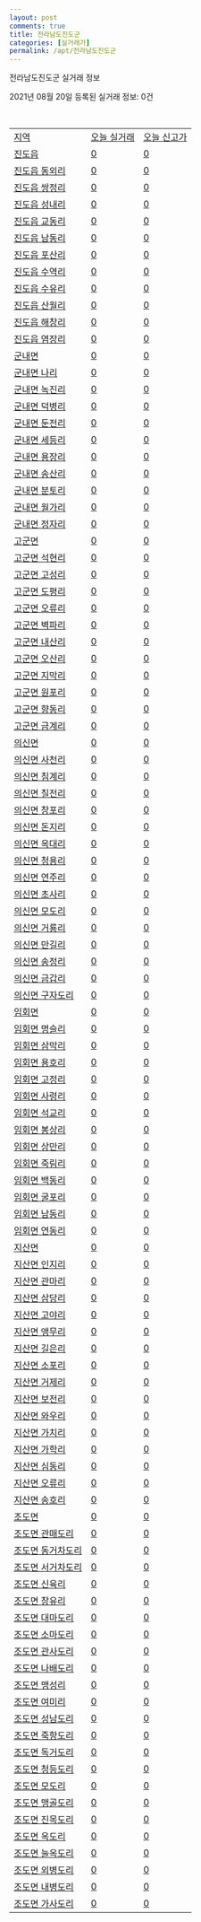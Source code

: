 ```yaml
---
layout: post
comments: true
title: 전라남도진도군
categories: [실거래가]
permalink: /apt/전라남도진도군
---
```


전라남도진도군 실거래 정보

2021년 08월 20일 등록된 실거래 정보: 0건

<script async src="https://pagead2.googlesyndication.com/pagead/js/adsbygoogle.js?client=ca-pub-3485438051770037"
 crossorigin="anonymous"></script>

<script type="text/javascript">
  google.charts.load('current', {'packages':['corechart']});
  google.charts.setOnLoadCallback(drawChart);

  function drawChart() {
    var data = google.visualization.arrayToDataTable([['거래일', '매매', '전월세', '전매'], ['20-01', 0, 0, 1], ['20-03', 0, 0, 1], ['20-06', 0, 0, 1], ['20-07', 1, 1, 0], ['20-08', 4, 1, 0], ['20-09', 4, 4, 0], ['20-10', 16, 1, 0], ['20-11', 13, 1, 0], ['20-12', 11, 1, 0], ['21-01', 10, 0, 0], ['21-02', 5, 1, 0], ['21-03', 5, 0, 0], ['21-04', 5, 2, 0], ['21-05', 3, 2, 0], ['21-06', 9, 2, 0], ['21-07', 3, 2, 0], ['21-08', 2, 1, 0]]);

    var options = {
      title: '최근 1년간 유형별 거래량 추이',
      legend: { position: 'bottom' }
    };

    var chart = new google.visualization.LineChart(document.getElementById('columnchart_material'));
    chart.draw(data, (options));
    //document.getElementById('loading').style.display = 'none';
  }
</script>

<!--<div id="loading" style="z-index:20; display: block; margin-left: 35px">"그래프를 그리고 있습니다"</div>-->
<div id="columnchart_material" style="width: 95%; margin-left: -35px; display: block"></div>
<!--<div style="width: 95%; margin-left: -35px; display: block">
      <script async src="https://pagead2.googlesyndication.com/pagead/js/adsbygoogle.js?client=ca-pub-3485438051770037"
          crossorigin="anonymous"></script>
      <ins class="adsbygoogle"
          style="display:block"
          data-ad-format="fluid"
          data-ad-layout-key="-fb+5w+4e-db+86"
          data-ad-client="ca-pub-3485438051770037"
          data-ad-slot="1827090281"></ins>
      <script>
          (adsbygoogle = window.adsbygoogle || []).push({});
      </script>
</div>-->
<br>
<table class="sortable">
  <tr>
    <td><a href="#">지역</a></td>
    <td><a href="#">오늘 실거래</a></td>
    <td><a href="#">오늘 신고가</a></td>
  </tr>

  
  <tr class="item">
    <td><a href="전라남도진도군진도읍">진도읍</a></td>
    <td><a href="전라남도진도군진도읍">0</a></td>
    <td><a href="전라남도진도군진도읍">0</a></td>
  </tr>
    

  <tr class="item">
    <td><a href="전라남도진도군진도읍동외리">진도읍 동외리</a></td>
    <td><a href="전라남도진도군진도읍동외리">0</a></td>
    <td><a href="전라남도진도군진도읍동외리">0</a></td>
  </tr>
    

  <tr class="item">
    <td><a href="전라남도진도군진도읍쌍정리">진도읍 쌍정리</a></td>
    <td><a href="전라남도진도군진도읍쌍정리">0</a></td>
    <td><a href="전라남도진도군진도읍쌍정리">0</a></td>
  </tr>
    

  <tr class="item">
    <td><a href="전라남도진도군진도읍성내리">진도읍 성내리</a></td>
    <td><a href="전라남도진도군진도읍성내리">0</a></td>
    <td><a href="전라남도진도군진도읍성내리">0</a></td>
  </tr>
    

  <tr class="item">
    <td><a href="전라남도진도군진도읍교동리">진도읍 교동리</a></td>
    <td><a href="전라남도진도군진도읍교동리">0</a></td>
    <td><a href="전라남도진도군진도읍교동리">0</a></td>
  </tr>
    

  <tr class="item">
    <td><a href="전라남도진도군진도읍남동리">진도읍 남동리</a></td>
    <td><a href="전라남도진도군진도읍남동리">0</a></td>
    <td><a href="전라남도진도군진도읍남동리">0</a></td>
  </tr>
    

  <tr class="item">
    <td><a href="전라남도진도군진도읍포산리">진도읍 포산리</a></td>
    <td><a href="전라남도진도군진도읍포산리">0</a></td>
    <td><a href="전라남도진도군진도읍포산리">0</a></td>
  </tr>
    

  <tr class="item">
    <td><a href="전라남도진도군진도읍수역리">진도읍 수역리</a></td>
    <td><a href="전라남도진도군진도읍수역리">0</a></td>
    <td><a href="전라남도진도군진도읍수역리">0</a></td>
  </tr>
    

  <tr class="item">
    <td><a href="전라남도진도군진도읍수유리">진도읍 수유리</a></td>
    <td><a href="전라남도진도군진도읍수유리">0</a></td>
    <td><a href="전라남도진도군진도읍수유리">0</a></td>
  </tr>
    

  <tr class="item">
    <td><a href="전라남도진도군진도읍산월리">진도읍 산월리</a></td>
    <td><a href="전라남도진도군진도읍산월리">0</a></td>
    <td><a href="전라남도진도군진도읍산월리">0</a></td>
  </tr>
    

  <tr class="item">
    <td><a href="전라남도진도군진도읍해창리">진도읍 해창리</a></td>
    <td><a href="전라남도진도군진도읍해창리">0</a></td>
    <td><a href="전라남도진도군진도읍해창리">0</a></td>
  </tr>
    

  <tr class="item">
    <td><a href="전라남도진도군진도읍염장리">진도읍 염장리</a></td>
    <td><a href="전라남도진도군진도읍염장리">0</a></td>
    <td><a href="전라남도진도군진도읍염장리">0</a></td>
  </tr>
    

  <tr class="item">
    <td><a href="전라남도진도군군내면">군내면</a></td>
    <td><a href="전라남도진도군군내면">0</a></td>
    <td><a href="전라남도진도군군내면">0</a></td>
  </tr>
    

  <tr class="item">
    <td><a href="전라남도진도군군내면나리">군내면 나리</a></td>
    <td><a href="전라남도진도군군내면나리">0</a></td>
    <td><a href="전라남도진도군군내면나리">0</a></td>
  </tr>
    

  <tr class="item">
    <td><a href="전라남도진도군군내면녹진리">군내면 녹진리</a></td>
    <td><a href="전라남도진도군군내면녹진리">0</a></td>
    <td><a href="전라남도진도군군내면녹진리">0</a></td>
  </tr>
    

  <tr class="item">
    <td><a href="전라남도진도군군내면덕병리">군내면 덕병리</a></td>
    <td><a href="전라남도진도군군내면덕병리">0</a></td>
    <td><a href="전라남도진도군군내면덕병리">0</a></td>
  </tr>
    

  <tr class="item">
    <td><a href="전라남도진도군군내면둔전리">군내면 둔전리</a></td>
    <td><a href="전라남도진도군군내면둔전리">0</a></td>
    <td><a href="전라남도진도군군내면둔전리">0</a></td>
  </tr>
    

  <tr class="item">
    <td><a href="전라남도진도군군내면세등리">군내면 세등리</a></td>
    <td><a href="전라남도진도군군내면세등리">0</a></td>
    <td><a href="전라남도진도군군내면세등리">0</a></td>
  </tr>
    

  <tr class="item">
    <td><a href="전라남도진도군군내면용장리">군내면 용장리</a></td>
    <td><a href="전라남도진도군군내면용장리">0</a></td>
    <td><a href="전라남도진도군군내면용장리">0</a></td>
  </tr>
    

  <tr class="item">
    <td><a href="전라남도진도군군내면송산리">군내면 송산리</a></td>
    <td><a href="전라남도진도군군내면송산리">0</a></td>
    <td><a href="전라남도진도군군내면송산리">0</a></td>
  </tr>
    

  <tr class="item">
    <td><a href="전라남도진도군군내면분토리">군내면 분토리</a></td>
    <td><a href="전라남도진도군군내면분토리">0</a></td>
    <td><a href="전라남도진도군군내면분토리">0</a></td>
  </tr>
    

  <tr class="item">
    <td><a href="전라남도진도군군내면월가리">군내면 월가리</a></td>
    <td><a href="전라남도진도군군내면월가리">0</a></td>
    <td><a href="전라남도진도군군내면월가리">0</a></td>
  </tr>
    

  <tr class="item">
    <td><a href="전라남도진도군군내면정자리">군내면 정자리</a></td>
    <td><a href="전라남도진도군군내면정자리">0</a></td>
    <td><a href="전라남도진도군군내면정자리">0</a></td>
  </tr>
    

  <tr class="item">
    <td><a href="전라남도진도군고군면">고군면</a></td>
    <td><a href="전라남도진도군고군면">0</a></td>
    <td><a href="전라남도진도군고군면">0</a></td>
  </tr>
    

  <tr class="item">
    <td><a href="전라남도진도군고군면석현리">고군면 석현리</a></td>
    <td><a href="전라남도진도군고군면석현리">0</a></td>
    <td><a href="전라남도진도군고군면석현리">0</a></td>
  </tr>
    

  <tr class="item">
    <td><a href="전라남도진도군고군면고성리">고군면 고성리</a></td>
    <td><a href="전라남도진도군고군면고성리">0</a></td>
    <td><a href="전라남도진도군고군면고성리">0</a></td>
  </tr>
    

  <tr class="item">
    <td><a href="전라남도진도군고군면도평리">고군면 도평리</a></td>
    <td><a href="전라남도진도군고군면도평리">0</a></td>
    <td><a href="전라남도진도군고군면도평리">0</a></td>
  </tr>
    

  <tr class="item">
    <td><a href="전라남도진도군고군면오류리">고군면 오류리</a></td>
    <td><a href="전라남도진도군고군면오류리">0</a></td>
    <td><a href="전라남도진도군고군면오류리">0</a></td>
  </tr>
    

  <tr class="item">
    <td><a href="전라남도진도군고군면벽파리">고군면 벽파리</a></td>
    <td><a href="전라남도진도군고군면벽파리">0</a></td>
    <td><a href="전라남도진도군고군면벽파리">0</a></td>
  </tr>
    

  <tr class="item">
    <td><a href="전라남도진도군고군면내산리">고군면 내산리</a></td>
    <td><a href="전라남도진도군고군면내산리">0</a></td>
    <td><a href="전라남도진도군고군면내산리">0</a></td>
  </tr>
    

  <tr class="item">
    <td><a href="전라남도진도군고군면오산리">고군면 오산리</a></td>
    <td><a href="전라남도진도군고군면오산리">0</a></td>
    <td><a href="전라남도진도군고군면오산리">0</a></td>
  </tr>
    

  <tr class="item">
    <td><a href="전라남도진도군고군면지막리">고군면 지막리</a></td>
    <td><a href="전라남도진도군고군면지막리">0</a></td>
    <td><a href="전라남도진도군고군면지막리">0</a></td>
  </tr>
    

  <tr class="item">
    <td><a href="전라남도진도군고군면원포리">고군면 원포리</a></td>
    <td><a href="전라남도진도군고군면원포리">0</a></td>
    <td><a href="전라남도진도군고군면원포리">0</a></td>
  </tr>
    

  <tr class="item">
    <td><a href="전라남도진도군고군면향동리">고군면 향동리</a></td>
    <td><a href="전라남도진도군고군면향동리">0</a></td>
    <td><a href="전라남도진도군고군면향동리">0</a></td>
  </tr>
    

  <tr class="item">
    <td><a href="전라남도진도군고군면금계리">고군면 금계리</a></td>
    <td><a href="전라남도진도군고군면금계리">0</a></td>
    <td><a href="전라남도진도군고군면금계리">0</a></td>
  </tr>
    

  <tr class="item">
    <td><a href="전라남도진도군의신면">의신면</a></td>
    <td><a href="전라남도진도군의신면">0</a></td>
    <td><a href="전라남도진도군의신면">0</a></td>
  </tr>
    

  <tr class="item">
    <td><a href="전라남도진도군의신면사천리">의신면 사천리</a></td>
    <td><a href="전라남도진도군의신면사천리">0</a></td>
    <td><a href="전라남도진도군의신면사천리">0</a></td>
  </tr>
    

  <tr class="item">
    <td><a href="전라남도진도군의신면침계리">의신면 침계리</a></td>
    <td><a href="전라남도진도군의신면침계리">0</a></td>
    <td><a href="전라남도진도군의신면침계리">0</a></td>
  </tr>
    

  <tr class="item">
    <td><a href="전라남도진도군의신면칠전리">의신면 칠전리</a></td>
    <td><a href="전라남도진도군의신면칠전리">0</a></td>
    <td><a href="전라남도진도군의신면칠전리">0</a></td>
  </tr>
    

  <tr class="item">
    <td><a href="전라남도진도군의신면창포리">의신면 창포리</a></td>
    <td><a href="전라남도진도군의신면창포리">0</a></td>
    <td><a href="전라남도진도군의신면창포리">0</a></td>
  </tr>
    

  <tr class="item">
    <td><a href="전라남도진도군의신면돈지리">의신면 돈지리</a></td>
    <td><a href="전라남도진도군의신면돈지리">0</a></td>
    <td><a href="전라남도진도군의신면돈지리">0</a></td>
  </tr>
    

  <tr class="item">
    <td><a href="전라남도진도군의신면옥대리">의신면 옥대리</a></td>
    <td><a href="전라남도진도군의신면옥대리">0</a></td>
    <td><a href="전라남도진도군의신면옥대리">0</a></td>
  </tr>
    

  <tr class="item">
    <td><a href="전라남도진도군의신면청용리">의신면 청용리</a></td>
    <td><a href="전라남도진도군의신면청용리">0</a></td>
    <td><a href="전라남도진도군의신면청용리">0</a></td>
  </tr>
    

  <tr class="item">
    <td><a href="전라남도진도군의신면연주리">의신면 연주리</a></td>
    <td><a href="전라남도진도군의신면연주리">0</a></td>
    <td><a href="전라남도진도군의신면연주리">0</a></td>
  </tr>
    

  <tr class="item">
    <td><a href="전라남도진도군의신면초사리">의신면 초사리</a></td>
    <td><a href="전라남도진도군의신면초사리">0</a></td>
    <td><a href="전라남도진도군의신면초사리">0</a></td>
  </tr>
    

  <tr class="item">
    <td><a href="전라남도진도군의신면모도리">의신면 모도리</a></td>
    <td><a href="전라남도진도군의신면모도리">0</a></td>
    <td><a href="전라남도진도군의신면모도리">0</a></td>
  </tr>
    

  <tr class="item">
    <td><a href="전라남도진도군의신면거룡리">의신면 거룡리</a></td>
    <td><a href="전라남도진도군의신면거룡리">0</a></td>
    <td><a href="전라남도진도군의신면거룡리">0</a></td>
  </tr>
    

  <tr class="item">
    <td><a href="전라남도진도군의신면만길리">의신면 만길리</a></td>
    <td><a href="전라남도진도군의신면만길리">0</a></td>
    <td><a href="전라남도진도군의신면만길리">0</a></td>
  </tr>
    

  <tr class="item">
    <td><a href="전라남도진도군의신면송정리">의신면 송정리</a></td>
    <td><a href="전라남도진도군의신면송정리">0</a></td>
    <td><a href="전라남도진도군의신면송정리">0</a></td>
  </tr>
    

  <tr class="item">
    <td><a href="전라남도진도군의신면금갑리">의신면 금갑리</a></td>
    <td><a href="전라남도진도군의신면금갑리">0</a></td>
    <td><a href="전라남도진도군의신면금갑리">0</a></td>
  </tr>
    

  <tr class="item">
    <td><a href="전라남도진도군의신면구자도리">의신면 구자도리</a></td>
    <td><a href="전라남도진도군의신면구자도리">0</a></td>
    <td><a href="전라남도진도군의신면구자도리">0</a></td>
  </tr>
    

  <tr class="item">
    <td><a href="전라남도진도군임회면">임회면</a></td>
    <td><a href="전라남도진도군임회면">0</a></td>
    <td><a href="전라남도진도군임회면">0</a></td>
  </tr>
    

  <tr class="item">
    <td><a href="전라남도진도군임회면명슬리">임회면 명슬리</a></td>
    <td><a href="전라남도진도군임회면명슬리">0</a></td>
    <td><a href="전라남도진도군임회면명슬리">0</a></td>
  </tr>
    

  <tr class="item">
    <td><a href="전라남도진도군임회면삼막리">임회면 삼막리</a></td>
    <td><a href="전라남도진도군임회면삼막리">0</a></td>
    <td><a href="전라남도진도군임회면삼막리">0</a></td>
  </tr>
    

  <tr class="item">
    <td><a href="전라남도진도군임회면용호리">임회면 용호리</a></td>
    <td><a href="전라남도진도군임회면용호리">0</a></td>
    <td><a href="전라남도진도군임회면용호리">0</a></td>
  </tr>
    

  <tr class="item">
    <td><a href="전라남도진도군임회면고정리">임회면 고정리</a></td>
    <td><a href="전라남도진도군임회면고정리">0</a></td>
    <td><a href="전라남도진도군임회면고정리">0</a></td>
  </tr>
    

  <tr class="item">
    <td><a href="전라남도진도군임회면사령리">임회면 사령리</a></td>
    <td><a href="전라남도진도군임회면사령리">0</a></td>
    <td><a href="전라남도진도군임회면사령리">0</a></td>
  </tr>
    

  <tr class="item">
    <td><a href="전라남도진도군임회면석교리">임회면 석교리</a></td>
    <td><a href="전라남도진도군임회면석교리">0</a></td>
    <td><a href="전라남도진도군임회면석교리">0</a></td>
  </tr>
    

  <tr class="item">
    <td><a href="전라남도진도군임회면봉상리">임회면 봉상리</a></td>
    <td><a href="전라남도진도군임회면봉상리">0</a></td>
    <td><a href="전라남도진도군임회면봉상리">0</a></td>
  </tr>
    

  <tr class="item">
    <td><a href="전라남도진도군임회면상만리">임회면 상만리</a></td>
    <td><a href="전라남도진도군임회면상만리">0</a></td>
    <td><a href="전라남도진도군임회면상만리">0</a></td>
  </tr>
    

  <tr class="item">
    <td><a href="전라남도진도군임회면죽림리">임회면 죽림리</a></td>
    <td><a href="전라남도진도군임회면죽림리">0</a></td>
    <td><a href="전라남도진도군임회면죽림리">0</a></td>
  </tr>
    

  <tr class="item">
    <td><a href="전라남도진도군임회면백동리">임회면 백동리</a></td>
    <td><a href="전라남도진도군임회면백동리">0</a></td>
    <td><a href="전라남도진도군임회면백동리">0</a></td>
  </tr>
    

  <tr class="item">
    <td><a href="전라남도진도군임회면굴포리">임회면 굴포리</a></td>
    <td><a href="전라남도진도군임회면굴포리">0</a></td>
    <td><a href="전라남도진도군임회면굴포리">0</a></td>
  </tr>
    

  <tr class="item">
    <td><a href="전라남도진도군임회면남동리">임회면 남동리</a></td>
    <td><a href="전라남도진도군임회면남동리">0</a></td>
    <td><a href="전라남도진도군임회면남동리">0</a></td>
  </tr>
    

  <tr class="item">
    <td><a href="전라남도진도군임회면연동리">임회면 연동리</a></td>
    <td><a href="전라남도진도군임회면연동리">0</a></td>
    <td><a href="전라남도진도군임회면연동리">0</a></td>
  </tr>
    

  <tr class="item">
    <td><a href="전라남도진도군지산면">지산면</a></td>
    <td><a href="전라남도진도군지산면">0</a></td>
    <td><a href="전라남도진도군지산면">0</a></td>
  </tr>
    

  <tr class="item">
    <td><a href="전라남도진도군지산면인지리">지산면 인지리</a></td>
    <td><a href="전라남도진도군지산면인지리">0</a></td>
    <td><a href="전라남도진도군지산면인지리">0</a></td>
  </tr>
    

  <tr class="item">
    <td><a href="전라남도진도군지산면관마리">지산면 관마리</a></td>
    <td><a href="전라남도진도군지산면관마리">0</a></td>
    <td><a href="전라남도진도군지산면관마리">0</a></td>
  </tr>
    

  <tr class="item">
    <td><a href="전라남도진도군지산면삼당리">지산면 삼당리</a></td>
    <td><a href="전라남도진도군지산면삼당리">0</a></td>
    <td><a href="전라남도진도군지산면삼당리">0</a></td>
  </tr>
    

  <tr class="item">
    <td><a href="전라남도진도군지산면고야리">지산면 고야리</a></td>
    <td><a href="전라남도진도군지산면고야리">0</a></td>
    <td><a href="전라남도진도군지산면고야리">0</a></td>
  </tr>
    

  <tr class="item">
    <td><a href="전라남도진도군지산면앵무리">지산면 앵무리</a></td>
    <td><a href="전라남도진도군지산면앵무리">0</a></td>
    <td><a href="전라남도진도군지산면앵무리">0</a></td>
  </tr>
    

  <tr class="item">
    <td><a href="전라남도진도군지산면길은리">지산면 길은리</a></td>
    <td><a href="전라남도진도군지산면길은리">0</a></td>
    <td><a href="전라남도진도군지산면길은리">0</a></td>
  </tr>
    

  <tr class="item">
    <td><a href="전라남도진도군지산면소포리">지산면 소포리</a></td>
    <td><a href="전라남도진도군지산면소포리">0</a></td>
    <td><a href="전라남도진도군지산면소포리">0</a></td>
  </tr>
    

  <tr class="item">
    <td><a href="전라남도진도군지산면거제리">지산면 거제리</a></td>
    <td><a href="전라남도진도군지산면거제리">0</a></td>
    <td><a href="전라남도진도군지산면거제리">0</a></td>
  </tr>
    

  <tr class="item">
    <td><a href="전라남도진도군지산면보전리">지산면 보전리</a></td>
    <td><a href="전라남도진도군지산면보전리">0</a></td>
    <td><a href="전라남도진도군지산면보전리">0</a></td>
  </tr>
    

  <tr class="item">
    <td><a href="전라남도진도군지산면와우리">지산면 와우리</a></td>
    <td><a href="전라남도진도군지산면와우리">0</a></td>
    <td><a href="전라남도진도군지산면와우리">0</a></td>
  </tr>
    

  <tr class="item">
    <td><a href="전라남도진도군지산면가치리">지산면 가치리</a></td>
    <td><a href="전라남도진도군지산면가치리">0</a></td>
    <td><a href="전라남도진도군지산면가치리">0</a></td>
  </tr>
    

  <tr class="item">
    <td><a href="전라남도진도군지산면가학리">지산면 가학리</a></td>
    <td><a href="전라남도진도군지산면가학리">0</a></td>
    <td><a href="전라남도진도군지산면가학리">0</a></td>
  </tr>
    

  <tr class="item">
    <td><a href="전라남도진도군지산면심동리">지산면 심동리</a></td>
    <td><a href="전라남도진도군지산면심동리">0</a></td>
    <td><a href="전라남도진도군지산면심동리">0</a></td>
  </tr>
    

  <tr class="item">
    <td><a href="전라남도진도군지산면오류리">지산면 오류리</a></td>
    <td><a href="전라남도진도군지산면오류리">0</a></td>
    <td><a href="전라남도진도군지산면오류리">0</a></td>
  </tr>
    

  <tr class="item">
    <td><a href="전라남도진도군지산면송호리">지산면 송호리</a></td>
    <td><a href="전라남도진도군지산면송호리">0</a></td>
    <td><a href="전라남도진도군지산면송호리">0</a></td>
  </tr>
    

  <tr class="item">
    <td><a href="전라남도진도군조도면">조도면</a></td>
    <td><a href="전라남도진도군조도면">0</a></td>
    <td><a href="전라남도진도군조도면">0</a></td>
  </tr>
    

  <tr class="item">
    <td><a href="전라남도진도군조도면관매도리">조도면 관매도리</a></td>
    <td><a href="전라남도진도군조도면관매도리">0</a></td>
    <td><a href="전라남도진도군조도면관매도리">0</a></td>
  </tr>
    

  <tr class="item">
    <td><a href="전라남도진도군조도면동거차도리">조도면 동거차도리</a></td>
    <td><a href="전라남도진도군조도면동거차도리">0</a></td>
    <td><a href="전라남도진도군조도면동거차도리">0</a></td>
  </tr>
    

  <tr class="item">
    <td><a href="전라남도진도군조도면서거차도리">조도면 서거차도리</a></td>
    <td><a href="전라남도진도군조도면서거차도리">0</a></td>
    <td><a href="전라남도진도군조도면서거차도리">0</a></td>
  </tr>
    

  <tr class="item">
    <td><a href="전라남도진도군조도면신육리">조도면 신육리</a></td>
    <td><a href="전라남도진도군조도면신육리">0</a></td>
    <td><a href="전라남도진도군조도면신육리">0</a></td>
  </tr>
    

  <tr class="item">
    <td><a href="전라남도진도군조도면창유리">조도면 창유리</a></td>
    <td><a href="전라남도진도군조도면창유리">0</a></td>
    <td><a href="전라남도진도군조도면창유리">0</a></td>
  </tr>
    

  <tr class="item">
    <td><a href="전라남도진도군조도면대마도리">조도면 대마도리</a></td>
    <td><a href="전라남도진도군조도면대마도리">0</a></td>
    <td><a href="전라남도진도군조도면대마도리">0</a></td>
  </tr>
    

  <tr class="item">
    <td><a href="전라남도진도군조도면소마도리">조도면 소마도리</a></td>
    <td><a href="전라남도진도군조도면소마도리">0</a></td>
    <td><a href="전라남도진도군조도면소마도리">0</a></td>
  </tr>
    

  <tr class="item">
    <td><a href="전라남도진도군조도면관사도리">조도면 관사도리</a></td>
    <td><a href="전라남도진도군조도면관사도리">0</a></td>
    <td><a href="전라남도진도군조도면관사도리">0</a></td>
  </tr>
    

  <tr class="item">
    <td><a href="전라남도진도군조도면나배도리">조도면 나배도리</a></td>
    <td><a href="전라남도진도군조도면나배도리">0</a></td>
    <td><a href="전라남도진도군조도면나배도리">0</a></td>
  </tr>
    

  <tr class="item">
    <td><a href="전라남도진도군조도면맹성리">조도면 맹성리</a></td>
    <td><a href="전라남도진도군조도면맹성리">0</a></td>
    <td><a href="전라남도진도군조도면맹성리">0</a></td>
  </tr>
    

  <tr class="item">
    <td><a href="전라남도진도군조도면여미리">조도면 여미리</a></td>
    <td><a href="전라남도진도군조도면여미리">0</a></td>
    <td><a href="전라남도진도군조도면여미리">0</a></td>
  </tr>
    

  <tr class="item">
    <td><a href="전라남도진도군조도면성남도리">조도면 성남도리</a></td>
    <td><a href="전라남도진도군조도면성남도리">0</a></td>
    <td><a href="전라남도진도군조도면성남도리">0</a></td>
  </tr>
    

  <tr class="item">
    <td><a href="전라남도진도군조도면죽항도리">조도면 죽항도리</a></td>
    <td><a href="전라남도진도군조도면죽항도리">0</a></td>
    <td><a href="전라남도진도군조도면죽항도리">0</a></td>
  </tr>
    

  <tr class="item">
    <td><a href="전라남도진도군조도면독거도리">조도면 독거도리</a></td>
    <td><a href="전라남도진도군조도면독거도리">0</a></td>
    <td><a href="전라남도진도군조도면독거도리">0</a></td>
  </tr>
    

  <tr class="item">
    <td><a href="전라남도진도군조도면청등도리">조도면 청등도리</a></td>
    <td><a href="전라남도진도군조도면청등도리">0</a></td>
    <td><a href="전라남도진도군조도면청등도리">0</a></td>
  </tr>
    

  <tr class="item">
    <td><a href="전라남도진도군조도면모도리">조도면 모도리</a></td>
    <td><a href="전라남도진도군조도면모도리">0</a></td>
    <td><a href="전라남도진도군조도면모도리">0</a></td>
  </tr>
    

  <tr class="item">
    <td><a href="전라남도진도군조도면맹골도리">조도면 맹골도리</a></td>
    <td><a href="전라남도진도군조도면맹골도리">0</a></td>
    <td><a href="전라남도진도군조도면맹골도리">0</a></td>
  </tr>
    

  <tr class="item">
    <td><a href="전라남도진도군조도면진목도리">조도면 진목도리</a></td>
    <td><a href="전라남도진도군조도면진목도리">0</a></td>
    <td><a href="전라남도진도군조도면진목도리">0</a></td>
  </tr>
    

  <tr class="item">
    <td><a href="전라남도진도군조도면옥도리">조도면 옥도리</a></td>
    <td><a href="전라남도진도군조도면옥도리">0</a></td>
    <td><a href="전라남도진도군조도면옥도리">0</a></td>
  </tr>
    

  <tr class="item">
    <td><a href="전라남도진도군조도면눌옥도리">조도면 눌옥도리</a></td>
    <td><a href="전라남도진도군조도면눌옥도리">0</a></td>
    <td><a href="전라남도진도군조도면눌옥도리">0</a></td>
  </tr>
    

  <tr class="item">
    <td><a href="전라남도진도군조도면외병도리">조도면 외병도리</a></td>
    <td><a href="전라남도진도군조도면외병도리">0</a></td>
    <td><a href="전라남도진도군조도면외병도리">0</a></td>
  </tr>
    

  <tr class="item">
    <td><a href="전라남도진도군조도면내병도리">조도면 내병도리</a></td>
    <td><a href="전라남도진도군조도면내병도리">0</a></td>
    <td><a href="전라남도진도군조도면내병도리">0</a></td>
  </tr>
    

  <tr class="item">
    <td><a href="전라남도진도군조도면가사도리">조도면 가사도리</a></td>
    <td><a href="전라남도진도군조도면가사도리">0</a></td>
    <td><a href="전라남도진도군조도면가사도리">0</a></td>
  </tr>
    


</table>


    